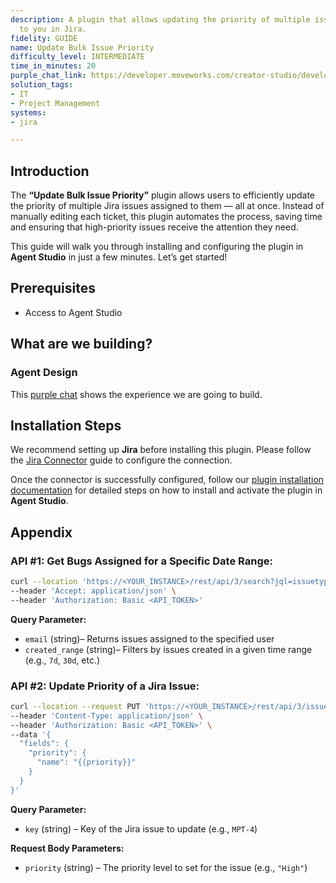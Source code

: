 ```yaml
---
description: A plugin that allows updating the priority of multiple issues assigned
  to you in Jira.
fidelity: GUIDE
name: Update Bulk Issue Priority
difficulty_level: INTERMEDIATE
time_in_minutes: 20
purple_chat_link: https://developer.moveworks.com/creator-studio/developer-tools/purple-chat/?conversation=%7B%22startTimestamp%22%3A%2211%3A43+AM%22%2C%22messages%22%3A%5B%7B%22parts%22%3A%5B%7B%22richText%22%3A%22Set+priority+to+High+for+all+bugs+assigned+to+me+created+last+week.%22%7D%5D%2C%22role%22%3A%22user%22%7D%2C%7B%22parts%22%3A%5B%7B%22reasoningSteps%22%3A%5B%7B%22richText%22%3A%22Searching+Jira+for+issues+matching+the+following+criteria%3A%3Cul%3E%3Cli%3E%3Cb%3EType%3A%3C%2Fb%3E+Bug%3C%2Fli%3E%3Cli%3E%3Cb%3EAssignee%3A%3C%2Fb%3E+You%3C%2Fli%3E%3Cli%3E%3Cb%3ECreated%3A%3C%2Fb%3E+Last+7+days%3C%2Fli%3E%3C%2Ful%3E%22%2C%22status%22%3A%22success%22%7D%5D%7D%2C%7B%22richText%22%3A%22%3Cp%3EI+found+3+bugs+assigned+to+you+in+%3Cb%3EJira%3C%2Fb%3E+from+last+week%3A%3C%2Fp%3E%3Cul%3E%3Cli%3E%3Cb%3EBUG-101%3A%3C%2Fb%3E+Login+button+unresponsive+on+mobile%3C%2Fli%3E%3Cli%3E%3Cb%3EBUG-105%3A%3C%2Fb%3E+User+profile+pictures+not+loading%3C%2Fli%3E%3Cli%3E%3Cb%3EBUG-112%3A%3C%2Fb%3E+API+rate+limit+errors%3C%2Fli%3E%3C%2Ful%3E%3Cp%3EDo+you+want+to+change+their+priority+to+%3Cb%3EHigh%3C%2Fb%3E%3F%3C%2Fp%3E%22%7D%2C%7B%22buttons%22%3A%5B%7B%22buttonText%22%3A%22Yes%2C+update+all%22%2C%22style%22%3A%22filled%22%7D%2C%7B%22buttonText%22%3A%22Cancel%22%2C%22style%22%3A%22outlined%22%7D%5D%7D%5D%2C%22role%22%3A%22assistant%22%7D%2C%7B%22parts%22%3A%5B%7B%22richText%22%3A%22Yes%2C+update+all%22%7D%5D%2C%22role%22%3A%22user%22%7D%2C%7B%22parts%22%3A%5B%7B%22richText%22%3A%22%3Cp%3EDone.+I%27ve+updated+the+priority+for+3+issues+to+%3Cb%3EHigh%3C%2Fb%3E.%3C%2Fp%3E%22%7D%2C%7B%22citations%22%3A%5B%7B%22citationTitle%22%3A%22BUG-101%3A+Login+button+unresponsive+on+mobile%22%2C%22connectorName%22%3A%22jira%22%7D%2C%7B%22citationTitle%22%3A%22BUG-105%3A+User+profile+pictures+not+loading%22%2C%22connectorName%22%3A%22jira%22%7D%2C%7B%22citationTitle%22%3A%22BUG-112%3A+API+rate+limit+errors%22%2C%22connectorName%22%3A%22jira%22%7D%5D%7D%5D%2C%22role%22%3A%22assistant%22%2C%22showFeedbackTray%22%3Atrue%7D%5D%7D
solution_tags:
- IT
- Project Management
systems:
- jira

---
```

## **Introduction**

The **“Update Bulk Issue Priority”** plugin allows users to efficiently update the priority of multiple Jira issues assigned to them — all at once. Instead of manually editing each ticket, this plugin automates the process, saving time and ensuring that high-priority issues receive the attention they need. 

This guide will walk you through installing and configuring the plugin in **Agent Studio** in just a few minutes. Let’s get started!

## **Prerequisites**

- Access to Agent Studio

## **What are we building?**

### **Agent Design**

This [purple chat](https://developer.moveworks.com/creator-studio/developer-tools/purple-chat/?conversation=%7B%22startTimestamp%22%3A%2211%3A43+AM%22%2C%22messages%22%3A%5B%7B%22parts%22%3A%5B%7B%22richText%22%3A%22Set+priority+to+High+for+all+bugs+assigned+to+me+created+last+week.%22%7D%5D%2C%22role%22%3A%22user%22%7D%2C%7B%22parts%22%3A%5B%7B%22reasoningSteps%22%3A%5B%7B%22richText%22%3A%22Searching+Jira+for+issues+matching+the+following+criteria%3A%3Cul%3E%3Cli%3E%3Cb%3EType%3A%3C%2Fb%3E+Bug%3C%2Fli%3E%3Cli%3E%3Cb%3EAssignee%3A%3C%2Fb%3E+You%3C%2Fli%3E%3Cli%3E%3Cb%3ECreated%3A%3C%2Fb%3E+Last+7+days%3C%2Fli%3E%3C%2Ful%3E%22%2C%22status%22%3A%22success%22%7D%5D%7D%2C%7B%22richText%22%3A%22%3Cp%3EI+found+3+bugs+assigned+to+you+in+%3Cb%3EJira%3C%2Fb%3E+from+last+week%3A%3C%2Fp%3E%3Cul%3E%3Cli%3E%3Cb%3EBUG-101%3A%3C%2Fb%3E+Login+button+unresponsive+on+mobile%3C%2Fli%3E%3Cli%3E%3Cb%3EBUG-105%3A%3C%2Fb%3E+User+profile+pictures+not+loading%3C%2Fli%3E%3Cli%3E%3Cb%3EBUG-112%3A%3C%2Fb%3E+API+rate+limit+errors%3C%2Fli%3E%3C%2Ful%3E%3Cp%3EDo+you+want+to+change+their+priority+to+%3Cb%3EHigh%3C%2Fb%3E%3F%3C%2Fp%3E%22%7D%2C%7B%22buttons%22%3A%5B%7B%22buttonText%22%3A%22Yes%2C+update+all%22%2C%22style%22%3A%22filled%22%7D%2C%7B%22buttonText%22%3A%22Cancel%22%2C%22style%22%3A%22outlined%22%7D%5D%7D%5D%2C%22role%22%3A%22assistant%22%7D%2C%7B%22parts%22%3A%5B%7B%22richText%22%3A%22Yes%2C+update+all%22%7D%5D%2C%22role%22%3A%22user%22%7D%2C%7B%22parts%22%3A%5B%7B%22richText%22%3A%22%3Cp%3EDone.+I%27ve+updated+the+priority+for+3+issues+to+%3Cb%3EHigh%3C%2Fb%3E.%3C%2Fp%3E%22%7D%2C%7B%22citations%22%3A%5B%7B%22citationTitle%22%3A%22BUG-101%3A+Login+button+unresponsive+on+mobile%22%2C%22connectorName%22%3A%22jira%22%7D%2C%7B%22citationTitle%22%3A%22BUG-105%3A+User+profile+pictures+not+loading%22%2C%22connectorName%22%3A%22jira%22%7D%2C%7B%22citationTitle%22%3A%22BUG-112%3A+API+rate+limit+errors%22%2C%22connectorName%22%3A%22jira%22%7D%5D%7D%5D%2C%22role%22%3A%22assistant%22%2C%22showFeedbackTray%22%3Atrue%7D%5D%7D) shows the experience we are going to build.

## **Installation Steps**

We recommend setting up **Jira** before installing this plugin. Please follow the [Jira Connector](https://developer.moveworks.com/marketplace/package/?id=jira&hist=home%2Cbrws#how-to-implement) guide to configure the connection.

Once the connector is successfully configured, follow our [plugin installation documentation](https://help.moveworks.com/docs/ai-agent-marketplace-installation) for detailed steps on how to install and activate the plugin in **Agent Studio**.

## **Appendix**

### **API #1: Get Bugs Assigned for a Specific Date Range:**

```bash
curl --location 'https://<YOUR_INSTANCE>/rest/api/3/search?jql=issuetype=Bug AND assignee="{{email}}" AND statusCategory!=Done AND created >= {{created_range}}' \
--header 'Accept: application/json' \
--header 'Authorization: Basic <API_TOKEN>'
```

**Query Parameter:**

- `email` (string)– Returns issues assigned to the specified user
- `created_range` (string)– Filters by issues created in a given time range (e.g., `7d`, `30d`, etc.)

### **API #2: Update Priority of a Jira Issue:**

```bash
curl --location --request PUT 'https://<YOUR_INSTANCE>/rest/api/3/issue/{{key}}' \
--header 'Content-Type: application/json' \
--header 'Authorization: Basic <API_TOKEN>' \
--data '{
  "fields": {
    "priority": {
      "name": "{{priority}}"
    }
  }
}'
```

**Query Parameter:**

- `key` (string) – Key of the Jira issue to update (e.g., `MPT-4`)

**Request Body Parameters:**

- `priority` (string) – The priority level to set for the issue (e.g., `"High"`)